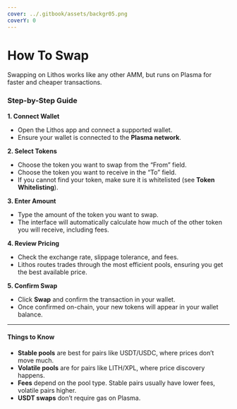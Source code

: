 ```yaml
---
cover: ../.gitbook/assets/backgr05.png
coverY: 0
---
```


# How To Swap

Swapping on Lithos works like any other AMM, but runs on Plasma for faster and cheaper transactions.

### Step-by-Step Guide

**1. Connect Wallet**

* Open the Lithos app and connect a supported wallet.
* Ensure your wallet is connected to the **Plasma network**.

**2. Select Tokens**

* Choose the token you want to swap from the “From” field.
* Choose the token you want to receive in the “To” field.
* If you cannot find your token, make sure it is whitelisted (see **Token Whitelisting**).

**3. Enter Amount**

* Type the amount of the token you want to swap.
* The interface will automatically calculate how much of the other token you will receive, including fees.

**4. Review Pricing**

* Check the exchange rate, slippage tolerance, and fees.
* Lithos routes trades through the most efficient pools, ensuring you get the best available price.

**5. Confirm Swap**

* Click **Swap** and confirm the transaction in your wallet.
* Once confirmed on-chain, your new tokens will appear in your wallet balance.

***

#### Things to Know

* **Stable pools** are best for pairs like USDT/USDC, where prices don’t move much.
* **Volatile pools** are for pairs like LITH/XPL, where price discovery happens.
* **Fees** depend on the pool type. Stable pairs usually have lower fees, volatile pairs higher.
* **USDT swaps** don’t require gas on Plasma.
